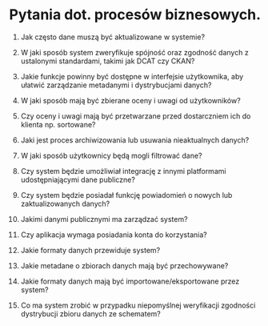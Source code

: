 # Pytania dot. procesów biznesowych.

1. Jak często dane muszą być aktualizowane w systemie?

2. W jaki sposób system zweryfikuje spójność oraz zgodność danych z ustalonymi standardami, takimi jak DCAT czy CKAN?

3. Jakie funkcje powinny być dostępne w interfejsie użytkownika, aby ułatwić zarządzanie metadanymi i dystrybucjami danych?

4. W jaki sposób mają być zbierane oceny i uwagi od użytkowników?

5. Czy oceny i uwagi mają być przetwarzane przed dostarczniem ich do klienta np. sortowane?

6. Jaki jest proces archiwizowania lub usuwania nieaktualnych danych?

7. W jaki sposób użytkownicy będą mogli filtrować dane?

8. Czy system będzie umożliwiał integrację z innymi platformami udostępniającymi dane publiczne?

9. Czy system będzie posiadał funkcję powiadomień o nowych lub zaktualizowanych danych?

10. Jakimi danymi publicznymi ma zarządzać system?

11. Czy aplikacja wymaga posiadania konta do korzystania?

12. Jakie formaty danych przewiduje system?

13. Jakie metadane o zbiorach danych mają być przechowywane?

14. Jakie formaty danych mają być importowane/eksportowane przez system?

15. Co ma system zrobić w przypadku niepomyślnej weryfikacji zgodności dystrybucji zbioru danych ze schematem?
